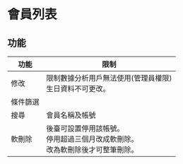# 會員列表


## 功能
|功能	|限制|
|---|---|
|修改| 限制數據分析用戶無法使用(管理員權限)<br>生日資料不可更改。|
|條件篩選| |
|搜尋|會員名稱及帳號|
|軟刪除 | 後臺可設置停用該帳號。<br>停用超過三個月改成軟刪除。<br>改為軟刪除後才可整筆刪除。|

